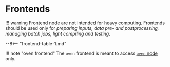 # Frontends

!!! warning 
    Frontend node are not intended for heavy computing. Frontends should be used only for *preparing inputs, data pre- and postprocessing, managing batch jobs, light compiling and testing*.

--8<-- "frontend-table-1.md"


!!! note "oven frontend"
    The `oven` frontend is meant to access [`oven` node](../../computing/node-properties/#oven-node) only.

